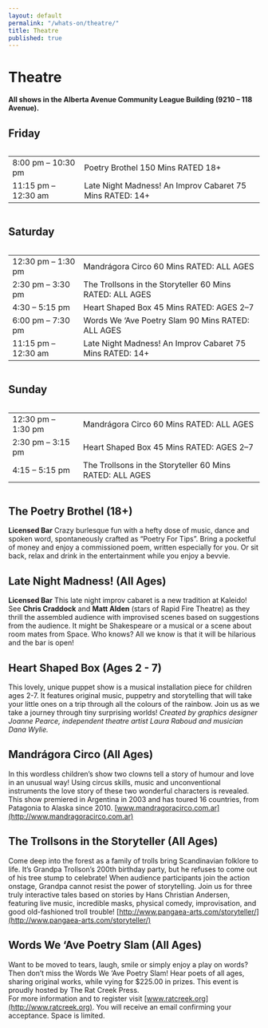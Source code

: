 ```yaml
---
layout: default
permalink: "/whats-on/theatre/"
title: Theatre
published: true
---
```


# Theatre

**All shows in the Alberta Avenue Community League Building (9210 – 118 Avenue).**

<section class="stage">
  <h1 class="beta">Friday</h1>
  <div class="row">
    <div class="columns large-12">
      <table class="timetable">
        <tbody>
          <tr><td class="timetable-hour-wide">8:00 pm – 10:30 pm</td> <td>Poetry Brothel <time class="timetable-length">150 Mins</time> RATED 18+</td></tr>
          <tr><td>11:15 pm – 12:30 am</td> <td>Late Night Madness! An Improv Cabaret <time class="timetable-length">75 Mins</time> RATED: 14+</td></tr>
        </tbody>
      </table>
    </div>
  </div>
</section>

<section class="stage">
  <h1 class="beta">Saturday</h1>
  <div class="row">
    <div class="columns large-12">
      <table class="timetable">
        <tbody>
          <tr><td class="timetable-hour-wide">12:30 pm – 1:30 pm</td> <td>Mandrágora Circo <time class="timetable-length">60 Mins</time> RATED: ALL AGES</td></tr>
          <tr><td>2:30 pm – 3:30 pm</td> <td>The Trollsons in the Storyteller <time class="timetable-length">60 Mins</time> RATED: ALL AGES</td></tr>
          <tr><td>4:30 – 5:15 pm</td> <td>Heart Shaped Box <time class="timetable-length">45 Mins</time> RATED: AGES 2–7</td></tr>
          <tr><td>6:00 pm – 7:30 pm</td> <td>Words We ‘Ave Poetry Slam <time class="timetable-length">90 Mins</time> RATED: ALL AGES</td></tr>
          <tr><td>11:15 pm – 12:30 am</td> <td>Late Night Madness! An Improv Cabaret <time class="timetable-length">75 Mins</time> RATED: 14+</td></tr>
        </tbody>
      </table>
    </div>
  </div>
</section>

<section class="stage">
  <h1 class="beta">Sunday</h1>
  <div class="row">
    <div class="columns large-12">
      <table class="timetable">
        <tbody>
          <tr><td class="timetable-hour-wide">12:30 pm – 1:30 pm</td> <td>Mandrágora Circo <time class="timetable-length">60 Mins</time> RATED: ALL AGES </td></tr>
          <tr><td>2:30 pm – 3:15 pm</td> <td>Heart Shaped Box <time class="timetable-length">45 Mins</time> RATED: AGES 2–7</td></tr>
          <tr><td>4:15 – 5:15 pm</td> <td>The Trollsons in the Storyteller <time class="timetable-length">60 Mins</time> RATED: ALL AGES</td></tr>
        </tbody>
      </table>
    </div>
  </div>
</section>


## The Poetry Brothel (18+)
**Licensed Bar**
Crazy burlesque fun with a hefty dose of music, dance and spoken word, spontaneously crafted as “Poetry For Tips”. Bring a pocketful of money and enjoy a commissioned poem, written especially for you. Or sit back, relax and drink in the entertainment while you enjoy a bevvie.

## Late Night Madness! (All Ages)
**Licensed Bar**
This late night improv cabaret is a new tradition at Kaleido! See **Chris Craddock** and **Matt Alden** (stars of Rapid Fire Theatre) as they thrill the assembled audience with improvised scenes based on suggestions from the audience. It might be Shakespeare or a musical or a scene about room mates from Space. Who knows? All we know is that it will be hilarious and the bar is open!

## Heart Shaped Box (Ages 2 - 7)
This lovely, unique puppet show is a musical installation piece for children ages 2-7. It features original music, puppetry and storytelling that will take your little ones on a trip through all the colours of the rainbow. Join us as we take a journey through tiny surprising worlds! *Created by graphics designer Joanne Pearce, independent theatre artist Laura Raboud and musician Dana Wylie.*

## Mandrágora Circo (All Ages)
In this wordless children’s show two clowns tell a story of humour and love in an unusual way! Using circus skills, music and unconventional instruments the love story of these two wonderful characters is revealed. This show premiered in Argentina in 2003 and has toured 16 countries, from Patagonia to Alaska since 2010. [www.mandragoracirco.com.ar](http://www.mandragoracirco.com.ar)

## The Trollsons in the Storyteller (All Ages)
Come deep into the forest as a family of trolls bring Scandinavian folklore to life. It’s Grandpa Trollson’s 200th birthday party, but he refuses to come out of his tree stump to celebrate! When audience participants join the action onstage, Grandpa cannot resist the power of storytelling. Join us for three truly interactive tales based on stories by Hans Christian Andersen, featuring live music, incredible masks, physical comedy, improvisation, and good old-fashioned troll trouble! [http://www.pangaea-arts.com/storyteller/](http://www.pangaea-arts.com/storyteller/)

## Words We ‘Ave Poetry Slam (All Ages)
Want to be moved to tears, laugh, smile or simply enjoy a play on words? Then don’t miss the Words We ‘Ave Poetry Slam! Hear poets of all ages, sharing original works, while vying for $225.00 in prizes. This event is proudly hosted by The Rat Creek Press.  
For more information and to register visit [www.ratcreek.org](http://www.ratcreek.org). You will receive an email confirming your acceptance. Space is limited.
